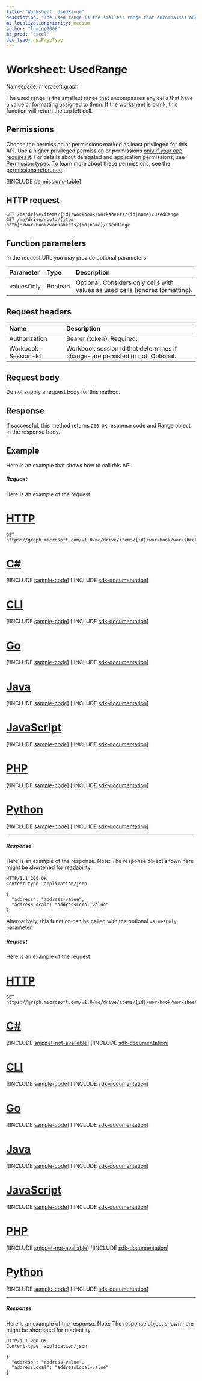 ```yaml
---
title: "Worksheet: UsedRange"
description: "The used range is the smallest range that encompasses any cells that have a value or formatting assigned to them. If the worksheet is blank, this function will return the top left cell."
ms.localizationpriority: medium
author: "lumine2008"
ms.prod: "excel"
doc_type: apiPageType
---
```


# Worksheet: UsedRange

Namespace: microsoft.graph

The used range is the smallest range that encompasses any cells that have a value or formatting assigned to them. If the worksheet is blank, this function will return the top left cell.
## Permissions
Choose the permission or permissions marked as least privileged for this API. Use a higher privileged permission or permissions [only if your app requires it](/graph/permissions-overview#best-practices-for-using-microsoft-graph-permissions). For details about delegated and application permissions, see [Permission types](/graph/permissions-overview#permission-types). To learn more about these permissions, see the [permissions reference](/graph/permissions-reference).

<!-- { "blockType": "permissions", "name": "worksheet_usedrange" } -->
[!INCLUDE [permissions-table](../includes/permissions/worksheet-usedrange-permissions.md)]

## HTTP request

<!-- { "blockType": "ignored" } -->
```http
GET /me/drive/items/{id}/workbook/worksheets/{id|name}/usedRange
GET /me/drive/root:/{item-path}:/workbook/worksheets/{id|name}/usedRange

```

## Function parameters
In the request URL you may provide optional parameters.

| Parameter	   | Type	|Description|
|:---------------|:--------|:----------|
|valuesOnly|Boolean|Optional. Considers only cells with values as used cells (ignores formatting).|

## Request headers
| Name       | Description|
|:---------------|:----------|
| Authorization  | Bearer {token}. Required. |
| Workbook-Session-Id  | Workbook session Id that determines if changes are persisted or not. Optional.|

## Request body
Do not supply a request body for this method.

## Response

If successful, this method returns `200 OK` response code and [Range](../resources/range.md) object in the response body.

## Example
Here is an example that shows how to call this API.

##### Request
Here is an example of the request.

# [HTTP](#tab/http)
<!--{
  "blockType": "request",
  "isComposable": true,
  "name": "worksheet_usedrange"
}-->
```msgraph-interactive
GET https://graph.microsoft.com/v1.0/me/drive/items/{id}/workbook/worksheets/{id|name}/usedRange
```

# [C#](#tab/csharp)
[!INCLUDE [sample-code](../includes/snippets/csharp/worksheet-usedrange-csharp-snippets.md)]
[!INCLUDE [sdk-documentation](../includes/snippets/snippets-sdk-documentation-link.md)]

# [CLI](#tab/cli)
[!INCLUDE [sample-code](../includes/snippets/cli/worksheet-usedrange-cli-snippets.md)]
[!INCLUDE [sdk-documentation](../includes/snippets/snippets-sdk-documentation-link.md)]

# [Go](#tab/go)
[!INCLUDE [sample-code](../includes/snippets/go/worksheet-usedrange-go-snippets.md)]
[!INCLUDE [sdk-documentation](../includes/snippets/snippets-sdk-documentation-link.md)]

# [Java](#tab/java)
[!INCLUDE [sample-code](../includes/snippets/java/worksheet-usedrange-java-snippets.md)]
[!INCLUDE [sdk-documentation](../includes/snippets/snippets-sdk-documentation-link.md)]

# [JavaScript](#tab/javascript)
[!INCLUDE [sample-code](../includes/snippets/javascript/worksheet-usedrange-javascript-snippets.md)]
[!INCLUDE [sdk-documentation](../includes/snippets/snippets-sdk-documentation-link.md)]

# [PHP](#tab/php)
[!INCLUDE [sample-code](../includes/snippets/php/worksheet-usedrange-php-snippets.md)]
[!INCLUDE [sdk-documentation](../includes/snippets/snippets-sdk-documentation-link.md)]

# [Python](#tab/python)
[!INCLUDE [sample-code](../includes/snippets/python/worksheet-usedrange-python-snippets.md)]
[!INCLUDE [sdk-documentation](../includes/snippets/snippets-sdk-documentation-link.md)]

---

##### Response
Here is an example of the response. Note: The response object shown here might be shortened for readability.

<!-- {
  "blockType": "response",
  "truncated": true,
  "@odata.type": "microsoft.graph.workbookRange"
} -->
```http
HTTP/1.1 200 OK
Content-type: application/json

{
  "address": "address-value",
  "addressLocal": "addressLocal-value"
}
```

Alternatively, this function can be called with the optional `valuesOnly` parameter.

##### Request
Here is an example of the request.

# [HTTP](#tab/http)
<!--{
  "blockType": "request",
  "isComposable": true,
  "name": "worksheet_usedrange_valuesonly"
}-->
```msgraph-interactive
GET https://graph.microsoft.com/v1.0/me/drive/items/{id}/workbook/worksheets/{id|name}/usedRange(valuesOnly=true)
```

# [C#](#tab/csharp)
[!INCLUDE [snippet-not-available](../includes/snippets/snippet-not-available.md)]
[!INCLUDE [sdk-documentation](../includes/snippets/snippets-sdk-documentation-link.md)]

# [CLI](#tab/cli)
[!INCLUDE [sample-code](../includes/snippets/cli/worksheet-usedrange-valuesonly-cli-snippets.md)]
[!INCLUDE [sdk-documentation](../includes/snippets/snippets-sdk-documentation-link.md)]

# [Go](#tab/go)
[!INCLUDE [sample-code](../includes/snippets/go/worksheet-usedrange-valuesonly-go-snippets.md)]
[!INCLUDE [sdk-documentation](../includes/snippets/snippets-sdk-documentation-link.md)]

# [Java](#tab/java)
[!INCLUDE [sample-code](../includes/snippets/java/worksheet-usedrange-valuesonly-java-snippets.md)]
[!INCLUDE [sdk-documentation](../includes/snippets/snippets-sdk-documentation-link.md)]

# [JavaScript](#tab/javascript)
[!INCLUDE [sample-code](../includes/snippets/javascript/worksheet-usedrange-valuesonly-javascript-snippets.md)]
[!INCLUDE [sdk-documentation](../includes/snippets/snippets-sdk-documentation-link.md)]

# [PHP](#tab/php)
[!INCLUDE [snippet-not-available](../includes/snippets/snippet-not-available.md)]
[!INCLUDE [sdk-documentation](../includes/snippets/snippets-sdk-documentation-link.md)]

# [Python](#tab/python)
[!INCLUDE [sample-code](../includes/snippets/python/worksheet-usedrange-valuesonly-python-snippets.md)]
[!INCLUDE [sdk-documentation](../includes/snippets/snippets-sdk-documentation-link.md)]

---

##### Response
Here is an example of the response. Note: The response object shown here might be shortened for readability.
<!-- {
  "blockType": "response",
  "truncated": true,
  "@odata.type": "microsoft.graph.workbookRange"
} -->
```http
HTTP/1.1 200 OK
Content-type: application/json

{
  "address": "address-value",
  "addressLocal": "addressLocal-value"
}
```

<!-- uuid: 8fcb5dbc-d5aa-4681-8e31-b001d5168d79
2015-10-25 14:57:30 UTC -->
<!-- {
  "type": "#page.annotation",
  "description": "Worksheet: UsedRange",
  "keywords": "",
  "section": "documentation",
  "tocPath": "",
  "suppressions": [
  ]
}-->


